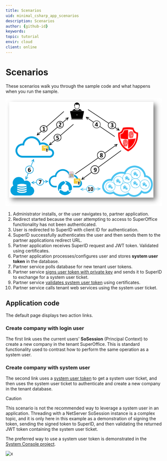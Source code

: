 ```yaml
---
title: Scenarios
uid: minimal_csharp_app_scenarios
description: Scenarios
author: {github-id}
keywords:
topic: tutorial
envir: cloud
client: online
---
```


# Scenarios

These scenarios walk you through the sample code and what happens when you run the sample.

![SystemUserSignInProcess.png][img1]

1. Administrator installs, or the user navigates to, partner application.
2. Redirect started because the user attempting to access to SuperOffice functionality has not been authenticated.
3. User is redirected to SuperID with client ID for authentication.
4. SuperID successfully authenticates the user and then sends them to the partner applications redirect URL.
5. Partner application receives SuperID request and JWT token. Validated using certificates.
6. Partner application processes/configures user and stores **system user token** in the database.
7. Partner service polls database for new tenant user tokens.
8. Partner service [signs user token with private key][1] and sends it to SuperID to exchange for a system user ticket.
9. Partner service [validates system user token][2] using certificates.
10. Partner service calls tenant web services using the system user ticket.

## Application code

The default page displays two action links.

### Create company with login user

The first link uses the current users' **SoSession** (Principal Context) to create a new company in the tenant SuperOffice. This is standard functionality used to contrast how to perform the same operation as a system user.

### Create company with system user

The second link uses a [system user token][3] to get a system user ticket, and then uses the system user ticket to authenticate and create a new company in the tenant database.

> [!CAUTION]
> This scenario is not the recommended way to leverage a system user in an application. Threading with a NetServer SoSession instance is a complex topic, and it is only here in this example as a demonstration of signing the token, sending the signed token to SuperID, and then validating the returned JWT token containing the system user ticket.

The preferred way to use a system user token is demonstrated in the [System Console project][4].

![x][img2]

<!-- Referenced links -->
[1]: ../../authentication/online/auth-application/sign-system-user-token.md
[2]: ../../authentication/online/validate-security-tokens.md
[3]: ../../authentication/online/auth-application/index.md
[4]: system-user-service-console.md

<!-- Referenced images -->
[img1]: media/systemusersigninprocess.png
[img2]: media/image017.jpg
